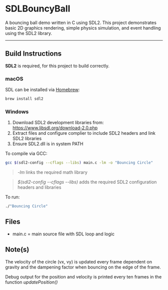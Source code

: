 # SDLBouncyBall

A bouncing ball demo written in C using SDL2.
This project demonstrates basic 2D graphics rendering, simple physics simulation, and event handling using the SDL2 library.

---

## Build Instructions

**SDL2** is required, for this project to build correctly.

### macOS
SDL can be installed via [Homebrew](https://brew.sh/):

```bash 
brew install sdl2
```

### Windows

1. Download SDL2 development libraries from:
    https://www.libsdl.org/download-2.0.php
2. Extract files and configure complier to include SDL2 headers and link SDL2 libraries
3. Ensure SDL2.dll is in system PATH

To compile via GCC:
```bash
gcc $(sdl2-config --cflags --libs) main.c -lm -o "Bouncing Circle"
```
> *-lm* links the required math library

> *$(sdl2-config --cflags --libs)* adds the required SDL2 configuration headers and libraries

To run:
```bash
./"Bouncing Circle"
```

## Files

- main.c = main source file with SDL loop and logic 

## Note(s)

The velocity of the circle (vx, vy) is updated every frame dependent on gravity and the dampening factor when bouncing on the edge of the frame. 

Debug output for the position and velocity is printed every ten frames in the function *updatePosition()*

